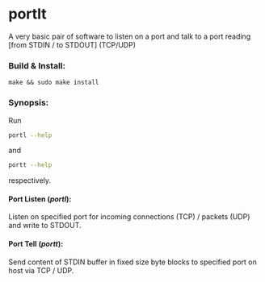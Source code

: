 # portlt

A very basic pair of software to listen on a port and talk to a port reading \[from STDIN / to STDOUT\] (TCP/UDP)

### Build & Install:

```
make && sudo make install
```

### Synopsis:

Run
```bash
portl --help
```
and
```bash
portt --help
```
respectively.

#### Port Listen (*portl*):

Listen on specified port for incoming connections (TCP) / packets (UDP) and write to STDOUT.

#### Port Tell (*portt*):

Send content of STDIN buffer in fixed size byte blocks to specified port on host via TCP / UDP.

